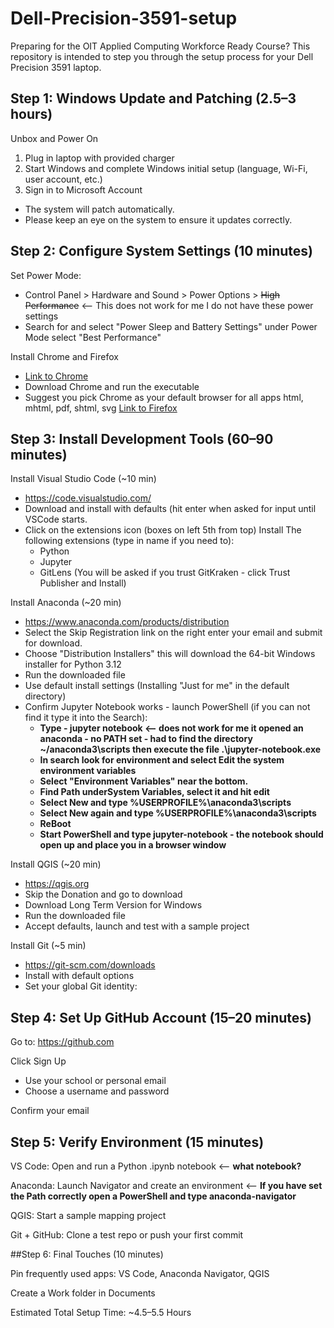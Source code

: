 # Dell-Precision-3591-setup
Preparing for the OIT Applied Computing Workforce Ready Course? This repository is intended to step you through the setup process for your Dell Precision 3591 laptop.

## Step 1: Windows Update and Patching (2.5–3 hours)

Unbox and Power On
1. Plug in laptop with provided charger 
3. Start Windows and complete Windows initial setup (language, Wi-Fi, user account, etc.)
3. Sign in to Microsoft Account
* The system will patch automatically. 
* Please keep an eye on the system to ensure it updates correctly.

## Step 2: Configure System Settings (10 minutes)

Set Power Mode:
* Control Panel > Hardware and Sound > Power Options > <del>High Performance</del> <-- This does not work for me I do not have these power settings
* Search for and select "Power Sleep and Battery Settings" under Power Mode select "Best Performance"

Install Chrome and Firefox
* [Link to Chrome](https://www.google.com/chrome/)
* Download Chrome and run the executable
* Suggest you pick Chrome as your default browser for all apps html, mhtml, pdf, shtml, svg
[Link to Firefox](https://www.mozilla.org/en-US/firefox/new/?xv=refresh-new&v=b)

## Step 3: Install Development Tools (60–90 minutes)

Install Visual Studio Code (~10 min)
* https://code.visualstudio.com/ 
* Download and install with defaults (hit enter when asked for input until VSCode starts.
* Click on the extensions icon (boxes on left 5th from top) Install The following extensions (type in name if you need to):
    * Python
    * Jupyter
    * GitLens (You will be asked if you trust GitKraken - click Trust Publisher and Install)

Install Anaconda (~20 min)
* https://www.anaconda.com/products/distribution 
* Select the Skip Registration link	on the right enter your email and submit for download.	
* Choose "Distribution Installers" this will download the 64-bit Windows installer for Python 3.12
* Run the downloaded file
* Use default install settings (Installing "Just for me" in the default directory)
* Confirm Jupyter Notebook works - launch PowerShell (if you can not find it type it into the Search):
    * **Type - jupyter notebook  <-- does not work for me it opened an anaconda - no PATH set - had to find the directory ~/anaconda3\scripts then execute the file .\jupyter-notebook.exe**
    * **In search look for environment and select Edit the system environment variables**
    * **Select "Environment Variables" near the bottom.**
    * **Find Path underSystem Variables, select it and hit edit**
    * **Select New and type %USERPROFILE%\anaconda3\scripts**
    * **Select New again and type %USERPROFILE%\anaconda3\scripts**
    * **ReBoot**
    * **Start PowerShell and type jupyter-notebook - the notebook should open up and place you in a browser window**
 
Install QGIS (~20 min)
* https://qgis.org
* Skip the Donation and go to download
* Download Long Term Version for Windows
* Run the downloaded file
* Accept defaults, launch and test with a sample project

Install Git (~5 min)
* https://git-scm.com/downloads 
* Install with default options
* Set your global Git identity:

## Step 4: Set Up GitHub Account (15–20 minutes)

Go to: https://github.com

Click Sign Up
* Use your school or personal email
* Choose a username and password

Confirm your email

## Step 5: Verify Environment (15 minutes)

VS Code: Open and run a Python .ipynb notebook <-- **what notebook?**

Anaconda: Launch Navigator and create an environment <-- **If you have set the Path correctly open a PowerShell and type anaconda-navigator**

QGIS: Start a sample mapping project

Git + GitHub: Clone a test repo or push your first commit

##Step 6: Final Touches (10 minutes)

Pin frequently used apps: VS Code, Anaconda Navigator, QGIS

Create a Work folder in Documents


Estimated Total Setup Time: ~4.5–5.5 Hours
